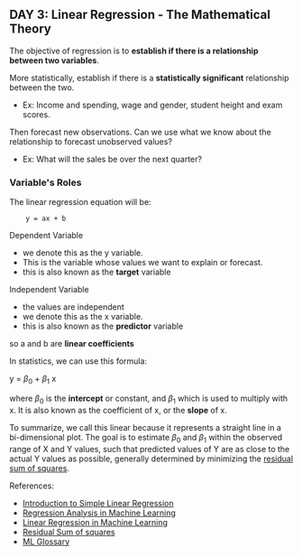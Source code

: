
## DAY 3: Linear Regression - The Mathematical Theory

The objective of regression is to **establish if there is a relationship between two variables**.

More statistically, establish if there is a **statistically significant** relationship between the two. 
- Ex: Income and spending, wage and gender, student height and exam scores. 

Then forecast new observations. Can we use what we know about the relationship to forecast unobserved values?
 - Ex: What will the sales be over the next quarter?

### Variable's Roles

The linear regression equation will be:
```
    y = ax + b
```

Dependent Variable 
 - we denote this as the y variable.
 - This is the variable whose values we want to explain or forecast.
  - this is also known as the **target** variable

Independent Variable
  - the values are independent
  - we denote this as the x variable. 
  - this is also known as the **predictor** variable

so a and b are **linear coefficients**

In statistics, we can use this formula:

y = $\beta_0$ + $\beta_1$ x 

where $\beta_0$ is the **intercept** or constant, and $\beta_1$ which is used to multiply with x. It is also known as the coefficient of x, or the **slope** of x. 

To summarize, we call this linear because it represents a straight line in a bi-dimensional plot.
The goal is to estimate $\beta_0$ and $\beta_1$ within the observed range of X and Y values, such that predicted values of Y are as close to the actual Y values as possible, generally determined by minimizing the [residual sum of squares][rss-url]. 


References:
- [Introduction to Simple Linear Regression][youtube-url]
- [Regression Analysis in Machine Learning][linear-url] 
- [Linear Regression in Machine Learning][lin2-url]
- [Residual Sum of squares][rss-url]
- [ML Glossary][mlglo-url]

[mlglo-url]: https://ml-cheatsheet.readthedocs.io/en/latest/index.html
[rss-url]: https://www.investopedia.com/terms/r/residual-sum-of-squares.asp
[youtube-url]: https://www.youtube.com/watch?v=owI7zxCqNY0&t=122s
[linear-url]: https://www.javatpoint.com/regression-analysis-in-machine-learning
[lin2-url]: https://www.javatpoint.com/linear-regression-in-machine-learning